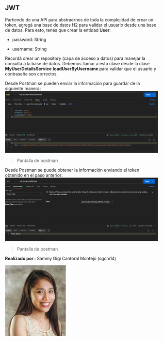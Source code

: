 JWT
---

Partiendo de una API para abstraernos de toda la complejidad de crear un token, agregá una
base de datos H2 para validar el usuario desde una base de datos. Para esto, tenés que
crear la entidad **User**:

* password: String

* username: String

Recordá crear un repository (capa de acceso a datos) para manejar la consulta a la base de datos. Debemos llamar a esta clase desde la clase **MyUserDetailsService**.**loadUserByUsername** para validar que el usuario y contraseña son correctos.


Desde Postman se pueden enviar la información para guardar de la siguiente manera:
![](https://raw.githubusercontent.com/sgcm14/java-JWT/main/src/docs/Captura1.PNG)
> Pantalla de postman

Desde Postman se puede obtener la información enviando el token obtenido en el paso anterior:
![](https://raw.githubusercontent.com/sgcm14/java-JWT/main/src/docs/Captura2.PNG)
> Pantalla de postman


**Realizado por :** Sammy Gigi Cantoral Montejo (sgcm14)

<img src ="https://raw.githubusercontent.com/sgcm14/sgcm14/main/sammy.jpg" width="200">
